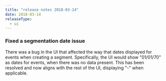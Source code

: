 ```yaml
---
title: "release notes 2018-03-14"
date: 2018-03-14
releaseType:
  - ui
---
```


###	Fixed a segmentation date issue

There was a bug in the UI that affected the way that dates displayed for events when creating a segment. Specifically, the UI would show "01/01/70" as dates for events, when there was no data present. This has been resolved and now aligns with the rest of the UI, displaying "-" when applicable.